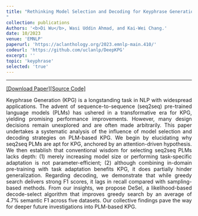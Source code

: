 ```yaml
---
title: "Rethinking Model Selection and Decoding for Keyphrase Generation with Pre-trained Sequence-to-Sequence Models
"
collection: publications
Authors: '<b>Di Wu</b>, Wasi Uddin Ahmad, and Kai-Wei Chang.'
date: 10/2023
venue: 'EMNLP'
paperurl: 'https://aclanthology.org/2023.emnlp-main.410/'
codeurl: 'https://github.com/uclanlp/DeepKPG'
excerpt: ''
topic: 'keyphrase'
selected: 'true'
---
```

---
<a href='https://aclanthology.org/2023.emnlp-main.410.pdf' target="_blank">[Download Paper]</a><a href='https://github.com/uclanlp/DeepKPG' target="_blank">[Source Code]</a>

<p align="justify">
Keyphrase Generation (KPG) is a longstanding task in NLP with widespread applications. The advent of sequence-to-sequence (seq2seq) pre-trained language models (PLMs) has ushered in a transformative era for KPG, yielding promising performance improvements. However, many design decisions remain unexplored and are often made arbitrarily. This paper undertakes a systematic analysis of the influence of model selection and decoding strategies on PLM-based KPG. We begin by elucidating why seq2seq PLMs are apt for KPG, anchored by an attention-driven hypothesis. We then establish that conventional wisdom for selecting seq2seq PLMs lacks depth: (1) merely increasing model size or performing task-specific adaptation is not parameter-efficient; (2) although combining in-domain pre-training with task adaptation benefits KPG, it does partially hinder generalization. Regarding decoding, we demonstrate that while greedy search delivers strong F1 scores, it lags in recall compared with sampling-based methods. From our insights, we propose DeSel, a likelihood-based decode-select algorithm that improves greedy search by an average of 4.7% semantic F1 across five datasets. Our collective findings pave the way for deeper future investigations into PLM-based KPG.
</p>

